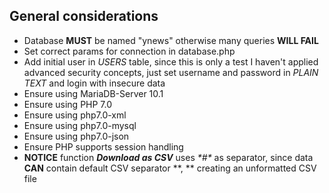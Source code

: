 ## General considerations

- Database **MUST** be named "ynews" otherwise many queries **WILL FAIL** 
- Set correct params for connection in database.php
- Add initial user in *USERS* table, since this is only a test I haven't applied advanced security concepts, just set username and password in *PLAIN TEXT* and login with insecure data
- Ensure using MariaDB-Server 10.1
- Ensure using PHP 7.0
- Ensure using php7.0-xml
- Ensure using php7.0-mysql
- Ensure using php7.0-json
- Ensure PHP supports session handling
- **NOTICE** function ***Download as CSV*** uses *\*#\** as separator, since data **CAN** contain default CSV separator **, ** creating an unformatted CSV file


